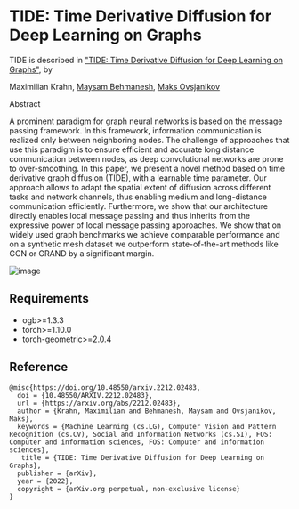 # TIDE: Time Derivative Diffusion for Deep Learning on Graphs

TIDE is described in ["TIDE: Time Derivative Diffusion for Deep Learning on Graphs"](https://arxiv.org/pdf/2212.02483.pdf), by

Maximilian Krahn,
[Maysam Behmanesh](https://maysambehmanesh.github.io/),
[Maks Ovsjanikov](https://www.lix.polytechnique.fr/~maks/)


Abstract

A prominent paradigm for graph neural networks is based on the message passing framework. In this framework, information communication is realized only between neighboring nodes. The challenge of approaches that use this paradigm is to ensure efficient and accurate long distance communication between nodes, as deep convolutional networks are prone to over-smoothing. In this paper, we present a novel method based on time derivative graph diffusion (TIDE), with a learnable time parameter. Our approach allows to adapt the spatial extent of diffusion across different tasks and network channels, thus enabling medium and long-distance communication efficiently. Furthermore, we show that our architecture directly enables local message passing and thus inherits from the expressive power of local message passing approaches. We show that on widely used graph benchmarks we achieve comparable performance and on a synthetic mesh dataset we outperform state-of-the-art methods like GCN or GRAND by a significant margin.


![image](https://user-images.githubusercontent.com/77163765/205882230-a29ee9a7-a4bf-4f34-8dcc-e5d8530bdb5b.png)

## Requirements
- ogb>=1.3.3
- torch>=1.10.0
- torch-geometric>=2.0.4

## Reference

```
@misc{https://doi.org/10.48550/arxiv.2212.02483,
  doi = {10.48550/ARXIV.2212.02483},
  url = {https://arxiv.org/abs/2212.02483},
  author = {Krahn, Maximilian and Behmanesh, Maysam and Ovsjanikov, Maks},
  keywords = {Machine Learning (cs.LG), Computer Vision and Pattern Recognition (cs.CV), Social and Information Networks (cs.SI), FOS: Computer and information sciences, FOS: Computer and information sciences},
   title = {TIDE: Time Derivative Diffusion for Deep Learning on Graphs},
  publisher = {arXiv},
  year = {2022},
  copyright = {arXiv.org perpetual, non-exclusive license}
}

```
